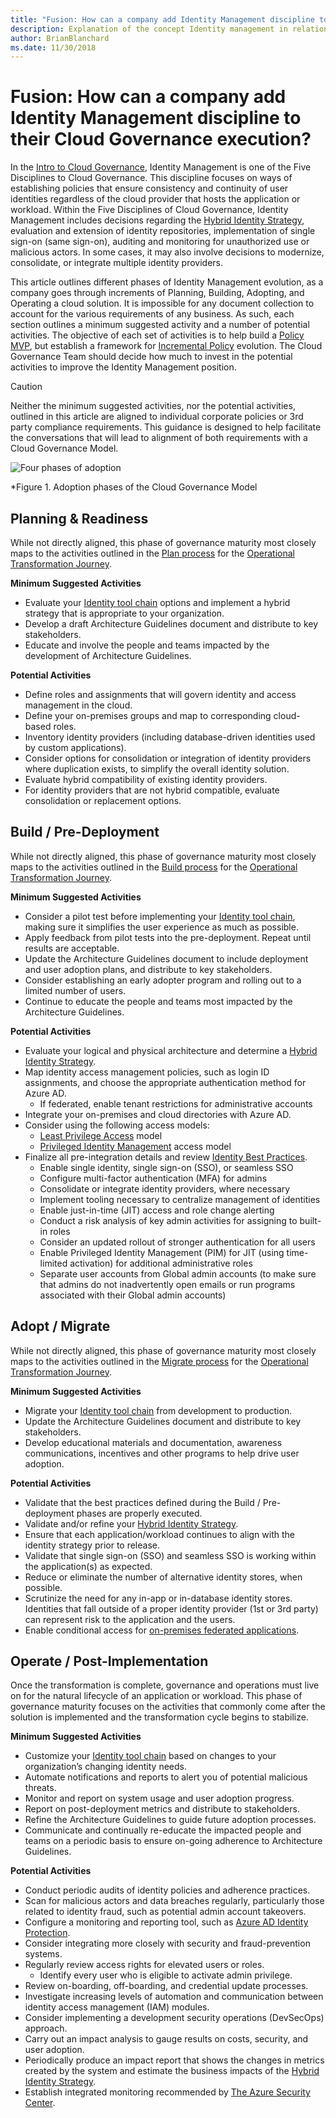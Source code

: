 ```yaml
---
title: "Fusion: How can a company add Identity Management discipline to their Cloud Governance execution?"
description: Explanation of the concept Identity management in relation to cloud governance
author: BrianBlanchard
ms.date: 11/30/2018
---
```


# Fusion: How can a company add Identity Management discipline to their Cloud Governance execution?

In the [Intro to Cloud Governance](../overview.md), Identity Management is one of the Five Disciplines to Cloud Governance. This discipline focuses on ways of establishing policies that ensure consistency and continuity of user identities regardless of the cloud provider that hosts the application or workload. Within the Five Disciplines of Cloud Governance, Identity Management includes decisions regarding the [Hybrid Identity Strategy](../../infrastructure/identity/overview.md), evaluation and extension of identity repositories, implementation of single sign-on (same sign-on), auditing and monitoring for unauthorized use or malicious actors. In some cases, it may also involve decisions to modernize, consolidate, or integrate multiple identity providers.

This article outlines different phases of Identity Management evolution, as a company goes through increments of Planning, Building, Adopting, and Operating a cloud solution. It is impossible for any document collection to account for the various requirements of any business. As such, each section outlines a minimum suggested activity and a number of potential activities. The objective of each set of activities is to help build a [Policy MVP](../policy-compliance/overview.md), but establish a framework for [Incremental Policy](../policy-compliance/overview.md) evolution. The Cloud Governance Team should decide how much to invest in the potential activities to improve the Identity Management position.

> [!CAUTION]
> Neither the minimum suggested activities, nor the potential activities, outlined in this article are aligned to individual corporate policies or 3rd party compliance requirements. This guidance is designed to help facilitate the conversations that will lead to alignment of both requirements with a Cloud Governance Model.

![Four phases of adoption](../../_images/adoptionphases.png)

*Figure 1. Adoption phases of the Cloud Governance Model

## Planning & Readiness

While not directly aligned, this phase of governance maturity most closely maps to the activities outlined in the [Plan process](../../transformation-journeys/operational-transformation/plan.md) for the [Operational Transformation Journey](../../transformation-journeys/operational-transformation/overview.md).

**Minimum Suggested Activities**

* Evaluate your [Identity tool chain](toolchain.md) options and implement a hybrid strategy that is appropriate to your organization.
* Develop a draft Architecture Guidelines document and distribute to key stakeholders.
* Educate and involve the people and teams impacted by the development of Architecture Guidelines.

**Potential Activities**

* Define roles and assignments that will govern identity and access management in the cloud.
* Define your on-premises groups and map to corresponding cloud-based roles.
* Inventory identity providers (including database-driven identities used by custom applications).
* Consider options for consolidation or integration of identity providers where duplication exists, to simplify the overall identity solution.
* Evaluate hybrid compatibility of existing identity providers.
* For identity providers that are not hybrid compatible, evaluate consolidation or replacement options.

## Build / Pre-Deployment

While not directly aligned, this phase of governance maturity most closely maps to the activities outlined in the [Build process](../../transformation-journeys/operational-transformation/build.md) for the [Operational Transformation Journey](../../transformation-journeys/operational-transformation/overview.md).

**Minimum Suggested Activities**

* Consider a pilot test before implementing your [Identity tool chain](toolchain.md), making sure it simplifies the user experience as much as possible.
* Apply feedback from pilot tests into the pre-deployment. Repeat until results are acceptable.
* Update the Architecture Guidelines document to include deployment and user adoption plans, and distribute to key stakeholders.
* Consider establishing an early adopter program and rolling out to a limited number of users.
* Continue to educate the people and teams most impacted by the Architecture Guidelines.

**Potential Activities**

* Evaluate your logical and physical architecture and determine a [Hybrid Identity Strategy](../../infrastructure/identity/overview.md).
* Map identity access management policies, such as login ID assignments, and choose the appropriate authentication method for Azure AD.
  * If federated, enable tenant restrictions for administrative accounts
* Integrate your on-premises and cloud directories with Azure AD.
* Consider using the following access models:
  * [Least Privilege Access](https://docs.microsoft.com/windows-server/identity/ad-ds/plan/security-best-practices/implementing-least-privilege-administrative-models) model
  * [Privileged Identity Management](https://docs.microsoft.com/en-us/azure/active-directory/privileged-identity-management/pim-configure) access model 
* Finalize all pre-integration details and review [Identity Best Practices](https://docs.microsoft.com/en-us/azure/security/azure-security-identity-management-best-practices).
  * Enable single identity, single sign-on (SSO), or seamless SSO
  * Configure multi-factor authentication (MFA) for admins
  * Consolidate or integrate identity providers, where necessary
  * Implement tooling necessary to centralize management of identities
  * Enable just-in-time (JIT) access and role change alerting
  * Conduct a risk analysis of key admin activities for assigning to built-in roles
  * Consider an updated rollout of stronger authentication for all users 
  * Enable Privileged Identity Management (PIM) for JIT (using time-limited activation) for additional administrative roles
  * Separate user accounts from Global admin accounts (to make sure that admins do not inadvertently open emails or run programs associated with their Global admin accounts)

## Adopt / Migrate

While not directly aligned, this phase of governance maturity most closely maps to the activities outlined in the [Migrate process](../../transformation-journeys/operational-transformation/migrate.md) for the [Operational Transformation Journey](../../transformation-journeys/operational-transformation/overview.md).

**Minimum Suggested Activities**

* Migrate your [Identity tool chain](toolchain.md) from development to production.
* Update the Architecture Guidelines document and distribute to key stakeholders.
* Develop educational materials and documentation, awareness communications, incentives and other programs to help drive user adoption.

**Potential Activities**

* Validate that the best practices defined during the Build / Pre-deployment phases are properly executed.
* Validate and/or refine your [Hybrid Identity Strategy](../../infrastructure/identity/overview.md).
* Ensure that each application/workload continues to align with the identity strategy prior to release.
* Validate that single sign-on (SSO) and seamless SSO is working within the application(s) as expected.
* Reduce or eliminate the number of alternative identity stores, when possible.
* Scrutinize the need for any in-app or in-database identity stores. Identities that fall outside of a proper identity provider (1st or 3rd party) can represent risk to the application and the users.
* Enable conditional access for [on-premises federated applications](https://docs.microsoft.com/en-us/azure/active-directory/active-directory-device-registration-on-premises-setup).

## Operate / Post-Implementation

Once the transformation is complete, governance and operations must live on for the natural lifecycle of an  application or workload. This phase of governance maturity focuses on the activities that commonly come after the solution is implemented and the transformation cycle begins to stabilize.

**Minimum Suggested Activities**

* Customize your [Identity tool chain](toolchain.md) based on changes to your organization’s changing identity needs.
* Automate notifications and reports to alert you of potential malicious threats.
* Monitor and report on system usage and user adoption progress.
* Report on post-deployment metrics and distribute to stakeholders.
* Refine the Architecture Guidelines to guide future adoption processes.
* Communicate and continually re-educate the impacted people and teams on a periodic basis to ensure on-going adherence to Architecture Guidelines.

**Potential Activities**

* Conduct periodic audits of identity policies and adherence practices.
* Scan for malicious actors and data breaches regularly, particularly those related to identity fraud, such as potential admin account takeovers.
* Configure a monitoring and reporting tool, such as [Azure AD Identity Protection](https://docs.microsoft.com/en-us/azure/active-directory/active-directory-identityprotection).
* Consider integrating more closely with security and fraud-prevention systems.
* Regularly review access rights for elevated users or roles.
  * Identify every user who is eligible to activate admin privilege.
* Review on-boarding, off-boarding, and credential update processes.
* Investigate increasing levels of automation and communication between identity access management (IAM) modules.
* Consider implementing a development security operations (DevSecOps) approach. 
* Carry out an impact analysis to gauge results on costs, security, and user adoption.
* Periodically produce an impact report that shows the changes in metrics created by the system and estimate the business impacts of the [Hybrid Identity Strategy](https://review.docs.microsoft.com/en-us/azure/architecture/cloud-adoption/infrastructure/identity/overview).
* Establish integrated monitoring recommended by [The Azure Security Center](https://docs.microsoft.com/en-us/azure/security-center/security-center-intro).
